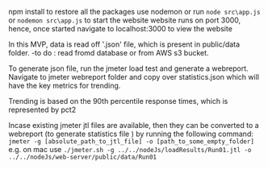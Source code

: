 npm install to restore all the packages
use nodemon or run `node src\app.js` or `nodemon src\app.js` to start the website
website runs on port 3000, hence, once started navigate to localhost:3000 to view the website

In this MVP, data is read off '.json' file, which is present in public/data folder. 
    -to do : read fromd database or from AWS s3 bucket.

To generate json file, run the jmeter load test and generate a webreport. Navigate to jmeter webreport folder and copy over statistics.json which will have the key metrics for trending.
 
 Trending is based on the 90th percentile response times, which is represented by pct2 

 Incase existing jmeter jtl files are available, then they can be converted to a webreport (to generate statistics file ) by running the following command: `jmeter -g [absolute_path_to_jtl_file] -o [path_to_some_empty_folder]` e.g. on mac use `./jmeter.sh -g ../../nodeJs/loadResults/Run01.jtl -o ../../nodeJs/web-server/public/data/Run01`
